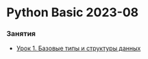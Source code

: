 # Python Basic 2023-08


### Занятия

- [Урок 1. Базовые типы и структуры данных](lessons/lesson.01/)
